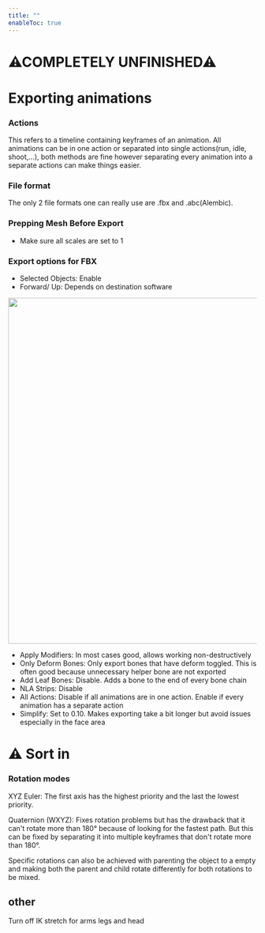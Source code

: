 ```yaml
---
title: ""
enableToc: true
---
```


# ⚠COMPLETELY UNFINISHED⚠

# Exporting animations
### Actions
This refers to a timeline containing keyframes of an animation. All animations can be in one action or separated into single actions(run, idle, shoot,...), both methods are fine however separating every animation into a separate actions can make things easier.

### File format
The only 2 file formats one can really use are .fbx and .abc(Alembic). 

### Prepping Mesh Before Export
- Make sure all scales are set to 1

### Export options for FBX
- Selected Objects: Enable
- Forward/ Up: Depends on destination software

<img src="https://user-images.githubusercontent.com/85735034/169546373-f2a39d41-1338-4ce2-b06d-99b2ba395406.jpg" width="700">

- Apply Modifiers: In most cases good, allows working non-destructively
- Only Deform Bones: Only export bones that have deform toggled. This is often good because unnecessary helper bone are not exported
- Add Leaf Bones: Disable. Adds a bone to the end of every bone chain
- NLA Strips: Disable
- All Actions: Disable if all animations are in one action. Enable if every animation has a separate action
- Simplify: Set to 0.10. Makes exporting take a bit longer but avoid issues especially in the face area

# ⚠ Sort in

### Rotation modes
XYZ Euler: The first axis has the highest priority and the last the lowest priority.

Quaternion (WXYZ): Fixes rotation problems but has the drawback that it can't rotate more than 180° because of looking for the fastest path. But this can be fixed by separating it into multiple keyframes that don't rotate more than 180°.


Specific rotations can also be achieved with parenting the object to a empty and making both the parent and child rotate differently for both rotations to be mixed.


## other

Turn off IK stretch for arms legs and head
